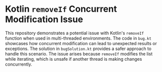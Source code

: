 # Kotlin `removeIf` Concurrent Modification Issue

This repository demonstrates a potential issue with Kotlin's `removeIf` function when used in multi-threaded environments.  The code in `bug.kt` showcases how concurrent modification can lead to unexpected results or exceptions. The solution in `bugSolution.kt` provides a safer approach to handle this scenario.   The issue arises because `removeIf` modifies the list while iterating, which is unsafe if another thread is making changes concurrently.